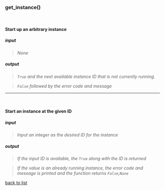 ### **get_instance()**
<br/>

#### Start up an arbitrary instance
##### input
>_None_

##### output
>_`True` and the next available instance ID that is not currently running._   

>_`False` followed by the error code and message_

-----------

<br/>

#### Start an instance at the given ID
##### input
>_Input an integer as the desired ID for the instance_

##### output
>_If the input ID is available, the `True` along with the ID is returned_    

>_If the value is an already running instance, the error code and message is printed and the function returns `False`,`None`_

[back to list](../Index.md)
